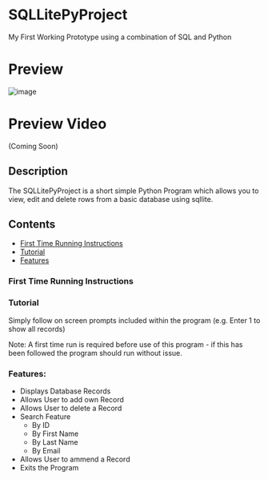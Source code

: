 # SQLLitePyProject
My First Working Prototype using a combination of SQL and Python

# Preview
![image](https://user-images.githubusercontent.com/42208427/158577171-47cb55c8-cd50-4072-92e9-9c8197aafac2.png)

# Preview Video
(Coming Soon)

## Description

The SQLLitePyProject is a short simple Python Program which allows you to view, edit and delete rows from a basic database using sqllite. 

## Contents

- [First Time Running Instructions](#First-Time-Running-Instructions)
- [Tutorial](#Tutorial)
- [Features](#Features)

### First Time Running Instructions

### Tutorial

Simply follow on screen prompts included within the program (e.g. Enter 1 to show all records)

Note: A first time run is required before use of this program - if this has been followed the program should run without issue.

### Features:
- Displays Database Records
- Allows User to add own Record
- Allows User to delete a Record
- Search Feature
  - By ID
  - By First Name
  - By Last Name
  - By Email
- Allows User to ammend a Record
- Exits the Program
